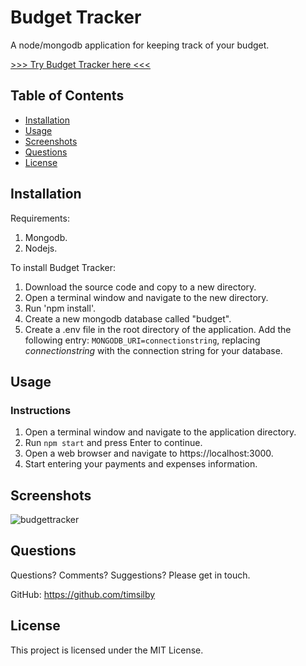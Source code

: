 # Budget Tracker

A node/mongodb application for keeping track of your budget.

[>>> Try Budget Tracker here <<<](https://immense-sierra-91593.herokuapp.com/)


## Table of Contents
* [Installation](#installation)
* [Usage](#usage)
* [Screenshots](#screenshots)
* [Questions](#questions)
* [License](#license)


## Installation

Requirements:

1. Mongodb.
2. Nodejs.

To install Budget Tracker:

1. Download the source code and copy to a new directory.
2. Open a terminal window and navigate to the new directory.
3. Run 'npm install'.
4. Create a new mongodb database called "budget".
5. Create a .env file in the root directory of the application. Add the following entry:
`MONGODB_URI=connectionstring`, replacing _connectionstring_ with the connection string for your database.


## Usage

### Instructions
1. Open a terminal window and navigate to the application directory.
2. Run `npm start` and press Enter to continue.
3. Open a web browser and navigate to https://localhost:3000.
4. Start entering your payments and expenses information.


## Screenshots

![budgettracker](https://user-images.githubusercontent.com/69242373/103473888-129e1200-4de9-11eb-9c63-bacc90db5f56.png)


## Questions
Questions? Comments? Suggestions? Please get in touch.

GitHub: https://github.com/timsilby


## License
This project is licensed under the MIT License.
